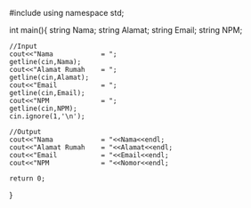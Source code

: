 #include <iostream>
using namespace std;


int main(){
	string Nama;
	string Alamat;
	string Email;
	string NPM;
	
	//Input
	cout<<"Nama            = ";
	getline(cin,Nama);
	cout<<"Alamat Rumah    = ";
	getline(cin,Alamat);
	cout<<"Email           = ";
	getline(cin,Email);
	cout<<"NPM             = ";
	getline(cin,NPM);
	cin.ignore(1,'\n');
	
	//Output
	cout<<"Nama            = "<<Nama<<endl;
	cout<<"Alamat Rumah    = "<<Alamat<<endl;
	cout<<"Email           = "<<Email<<endl;
	cout<<"NPM             = "<<Nomor<<endl;
	
	return 0;
}
